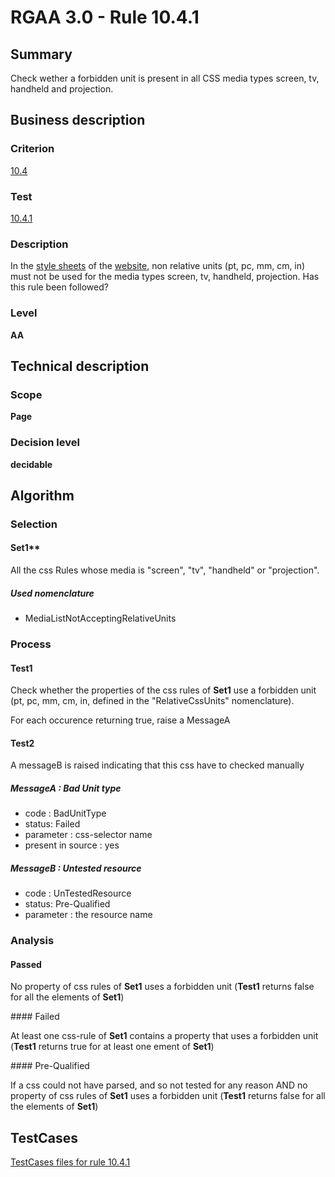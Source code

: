 # RGAA 3.0 -  Rule 10.4.1

## Summary

Check wether a forbidden unit is present in all CSS media types screen,
tv, handheld and projection.

## Business description

### Criterion

[10.4](http://disic.github.io/rgaa_referentiel_en/RGAA3.0_Criteria_English_version_v1.html#crit-10-4)

### Test

[10.4.1](http://disic.github.io/rgaa_referentiel_en/RGAA3.0_Criteria_English_version_v1.html#test-10-4-1)

### Description
In the <a href="http://disic.github.io/rgaa_referentiel_en/RGAA3.0_Glossary_English_version_v1.html#mFeuilleStyle">style
  sheets</a> of the <a href="http://disic.github.io/rgaa_referentiel_en/RGAA3.0_Glossary_English_version_v1.html#mSiteWeb">website</a>,
    non relative units (pt, pc, mm, cm, in) must not be used
    for the media types screen, tv, handheld, projection.
    Has this rule been followed? 


### Level

**AA**

## Technical description

### Scope

**Page**

### Decision level

**decidable**

## Algorithm

### Selection

#### Set1**

All the css Rules whose media is "screen", "tv", "handheld" or "projection".

##### Used nomenclature

-   MediaListNotAcceptingRelativeUnits

### Process

#### Test1

Check whether the properties of the css rules of **Set1** use a forbidden
unit (pt, pc, mm, cm, in, defined in the "RelativeCssUnits" nomenclature).

For each occurence returning true, raise a MessageA

#### Test2
A messageB is raised indicating that this css have to checked manually

##### MessageA : Bad Unit type

-   code : BadUnitType
-   status: Failed
-   parameter : css-selector name
-   present in source : yes

##### MessageB : Untested resource

-   code : UnTestedResource
-   status: Pre-Qualified
-   parameter : the resource name

### Analysis

#### Passed

No property of css rules of **Set1** uses a forbidden unit (**Test1** returns false for all the elements of **Set1**)

#### Failed

At least one css-rule of **Set1** contains a property that uses a forbidden unit (**Test1** returns true for at least one ement of **Set1**)

#### Pre-Qualified

If a css could not have parsed, and so not tested for any reason AND no
property of css rules of **Set1** uses a forbidden unit (**Test1** returns false
for all the elements of **Set1**)



##  TestCases 

[TestCases files for rule 10.4.1](https://github.com/Asqatasun/Asqatasun/tree/master/rules/rules-rgaa3.0/src/test/resources/testcases/rgaa30/Rgaa30Rule100401/) 



